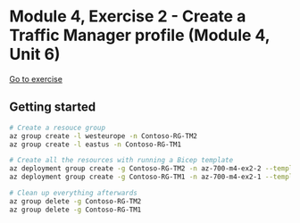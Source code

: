 # Module 4, Exercise 2 - Create a Traffic Manager profile (Module 4, Unit 6)

[Go to exercise](https://learn.microsoft.com/en-us/training/modules/load-balancing-non-https-traffic-azure/6-exercise-create-traffic-manager-profile-using-azure-portal)

## Getting started

```bash
# Create a resouce group
az group create -l westeurope -n Contoso-RG-TM2
az group create -l eastus -n Contoso-RG-TM1

# Create all the resources with running a Bicep template
az deployment group create -g Contoso-RG-TM2 -n az-700-m4-ex2-2 --template-file rg2.main.bicep
az deployment group create -g Contoso-RG-TM1 -n az-700-m4-ex2-1 --template-file rg1.main.bicep

# Clean up everything afterwards
az group delete -g Contoso-RG-TM2
az group delete -g Contoso-RG-TM1
```
